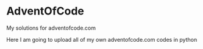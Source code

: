 # AdventOfCode
My solutions for adventofcode.com

Here I am going to upload all of my own adventofcode.com codes in python
